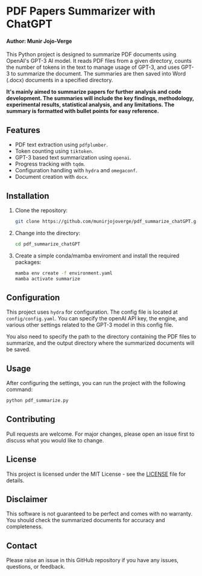 # PDF Papers Summarizer with ChatGPT
#### Author: Munir Jojo-Verge



This Python project is designed to summarize PDF documents using OpenAI's GPT-3 AI model. It reads PDF files from a given directory, counts the number of tokens in the text to manage usage of GPT-3, and uses GPT-3 to summarize the document. The summaries are then saved into Word (.docx) documents in a specified directory.

__It's mainly aimed to summarize papers for further analysis and code development. The summaries will include the key findings, methodology, experimental results, statistical analysis, and any limitations. The summary is formatted with bullet points for easy reference.__

## Features

- PDF text extraction using `pdfplumber`.
- Token counting using `tiktoken`.
- GPT-3 based text summarization using `openai`.
- Progress tracking with `tqdm`.
- Configuration handling with `hydra` and `omegaconf`.
- Document creation with `docx`.

## Installation

1. Clone the repository:

    ```sh
    git clone https://github.com/munirjojoverge/pdf_summarize_chatGPT.git
    ```

2. Change into the directory:

    ```sh
    cd pdf_summarize_chatGPT
    ```

3. Create a simple conda/mamba enviroment and install the required packages:

    ```sh
    mamba env create -f environment.yaml
    mamba activate summarize
    ```

## Configuration

This project uses `hydra` for configuration. The config file is located at `config/config.yaml`. You can specify the openAI API key, the engine, and various other settings related to the GPT-3 model in this config file.

You also need to specify the path to the directory containing the PDF files to summarize, and the output directory where the summarized documents will be saved.

## Usage

After configuring the settings, you can run the project with the following command:

```sh
python pdf_summarize.py
```

## Contributing

Pull requests are welcome. For major changes, please open an issue first to discuss what you would like to change.

## License

This project is licensed under the MIT License - see the [LICENSE](LICENSE) file for details.

## Disclaimer

This software is not guaranteed to be perfect and comes with no warranty. You should check the summarized documents for accuracy and completeness.

## Contact

Please raise an issue in this GitHub repository if you have any issues, questions, or feedback.
